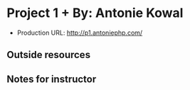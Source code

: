 # Project 1 + By: Antonie Kowal 
+ Production URL: http://p1.antoniephp.com/

## Outside resources  

## Notes for instructor
